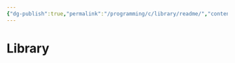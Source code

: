 ```yaml
---
{"dg-publish":true,"permalink":"/programming/c/library/readme/","contentClasses":".content svg {width: 100%; height: auto;}"}
---
```



# Library